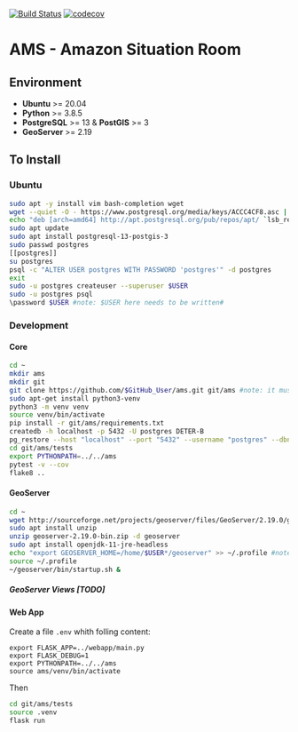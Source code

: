 [![Build Status](https://travis-ci.com/AmazonSR/ams.svg?branch=master)](https://travis-ci.com/AmazonSR/ams)
[![codecov](https://codecov.io/gh/AmazonSR/ams/branch/master/graph/badge.svg?token=RM6BDOL70Y)](https://codecov.io/gh/AmazonSR/ams)

# AMS - Amazon Situation Room

## Environment
* **Ubuntu** >= 20.04
* **Python** >= 3.8.5
* **PostgreSQL** >= 13 & **PostGIS** >= 3
* **GeoServer** >= 2.19

## To Install
### Ubuntu
```bash
sudo apt -y install vim bash-completion wget
wget --quiet -O - https://www.postgresql.org/media/keys/ACCC4CF8.asc | sudo apt-key add -
echo "deb [arch=amd64] http://apt.postgresql.org/pub/repos/apt/ `lsb_release -cs`-pgdg main" | sudo tee /etc/apt/sources.list.d/pgdg.list
sudo apt update
sudo apt install postgresql-13-postgis-3
sudo passwd postgres
[[postgres]]
su postgres
psql -c "ALTER USER postgres WITH PASSWORD 'postgres'" -d postgres
exit
sudo -u postgres createuser --superuser $USER
sudo -u postgres psql
\password $USER #note: $USER here needs to be written# 
``` 
### Development
#### Core 
```bash
cd ~
mkdir ams
mkdir git
git clone https://github.com/$GitHub_User/ams.git git/ams #note: it must be your fork for development
sudo apt-get install python3-venv
python3 -m venv venv
source venv/bin/activate
pip install -r git/ams/requirements.txt
createdb -h localhost -p 5432 -U postgres DETER-B
pg_restore --host "localhost" --port "5432" --username "postgres" --dbname "DETER-B" --verbose  git/ams/data/deter-b-2019-2021.backup
cd git/ams/tests
export PYTHONPATH=../../ams
pytest -v --cov
flake8 ..
```
#### GeoServer
```bash
cd ~
wget http://sourceforge.net/projects/geoserver/files/GeoServer/2.19.0/geoserver-2.19.0-bin.zip
sudo apt install unzip
unzip geoserver-2.19.0-bin.zip -d geoserver
sudo apt install openjdk-11-jre-headless
echo "export GEOSERVER_HOME=/home/$USER*/geoserver" >> ~/.profile #note: $USER here needs to be written#
source ~/.profile
~/geoserver/bin/startup.sh &
```
##### GeoServer Views [TODO]

#### Web App
Create a file `.env` whith folling content:
```
export FLASK_APP=../webapp/main.py 
export FLASK_DEBUG=1
export PYTHONPATH=../../ams
source ams/venv/bin/activate
```
Then
```bash
cd git/ams/tests
source .venv
flask run
```
